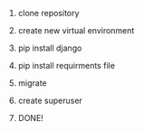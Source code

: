 1. clone repository

2. create new virtual environment

3. pip install django

4. pip install requirments file

5. migrate

6. create superuser

7. DONE!
